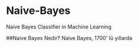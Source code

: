 # Naive-Bayes
Naive Bayes Classifier in Machine Learning

##Naive Bayes Nedir?
Naive Bayes, 1700' lü yıllarda 
